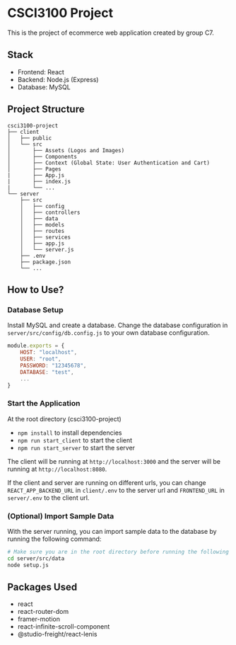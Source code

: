 # CSCI3100 Project

This is the project of ecommerce web application created by group C7. 

## Stack
- Frontend: React
- Backend: Node.js (Express)
- Database: MySQL

## Project Structure
```
csci3100-project
├── client
│   ├── public
│   └── src
│       ├── Assets (Logos and Images)
│       ├── Components
│       ├── Context (Global State: User Authentication and Cart)
│       ├── Pages
|       ├── App.js 
|       ├── index.js
|       └── ...
└── server
    ├── src
    │   ├── config
    │   ├── controllers
    │   ├── data
    │   ├── models
    │   ├── routes
    │   ├── services
    │   ├── app.js
    │   └── server.js
    ├── .env
    ├── package.json
    └── ...
```


## How to Use?
### Database Setup
Install MySQL and create a database. Change the database configuration in `server/src/config/db.config.js` to your own database configuration.
```js
module.exports = {
    HOST: "localhost",
    USER: "root",
    PASSWORD: "12345678",
    DATABASE: "test",
    ...
}
```

### Start the Application
At the root directory (csci3100-project)
- `npm install` to install dependencies
- `npm run start_client` to start the client
- `npm run start_server` to start the server

The client will be running at `http://localhost:3000` and the server will be running at `http://localhost:8080`.

If the client and server are running on different urls, you can change `REACT_APP_BACKEND_URL` in `client/.env` to the server url and `FRONTEND_URL` in `server/.env` to the client url.

### (Optional) Import Sample Data
With the server running, you can import sample data to the database by running the following command:
```bash
# Make sure you are in the root directory before running the following commands
cd server/src/data
node setup.js
```

## Packages Used
- react
- react-router-dom
- framer-motion
- react-infinite-scroll-component
- @studio-freight/react-lenis